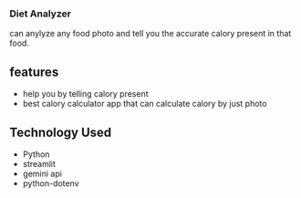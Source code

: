 ### Diet Analyzer 
can anylyze any food photo and tell you the accurate calory present in that food.

## features
- help you by telling calory present
- best calory calculator app that can calculate calory by just photo

## Technology Used
- Python
- streamlit
- gemini api
- python-dotenv

